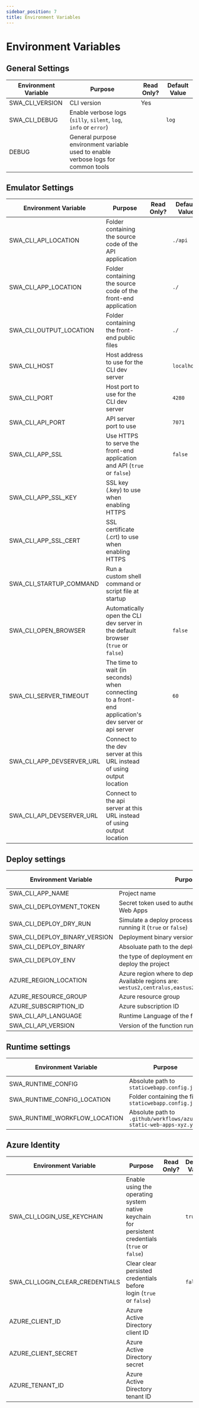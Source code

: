 ```yaml
---
sidebar_position: 7
title: Environment Variables
---
```


# Environment Variables

## General Settings

| Environment Variable | Purpose                                                                            | Read Only? | Default Value |
| -------------------- | ---------------------------------------------------------------------------------- | ---------- | ------------- |
| SWA_CLI_VERSION      | CLI version                                                                        | Yes        |               |
| SWA_CLI_DEBUG        | Enable verbose logs (`silly`, `silent`, `log`, `info` or `error`)                  |            | `log`         |
| DEBUG                | General purpose environment variable used to enable verbose logs for common tools  |            |               |

## Emulator Settings

| Environment Variable      | Purpose                                                                                             | Read Only? | Default Value |
| ------------------------- | --------------------------------------------------------------------------------------------------- | ---------- | ------------- |
| SWA_CLI_API_LOCATION      | Folder containing the source code of the API application                                            |            | `./api`       |
| SWA_CLI_APP_LOCATION      | Folder containing the source code of the front-end application                                      |            | `./`          |
| SWA_CLI_OUTPUT_LOCATION   | Folder containing the front-end public files                                                        |            | `./`          |
| SWA_CLI_HOST              | Host address to use for the CLI dev server                                                          |            | `localhost`   |
| SWA_CLI_PORT              | Host port to use for the CLI dev server                                                             |            | `4280`        |
| SWA_CLI_API_PORT          | API server port to use                                                                              |            | `7071`        |
| SWA_CLI_APP_SSL           | Use HTTPS to serve the front-end application and API (`true` or `false`)                            |            | `false`       |
| SWA_CLI_APP_SSL_KEY       | SSL key (.key) to use when enabling HTTPS                                                           |            |               |
| SWA_CLI_APP_SSL_CERT      | SSL certificate (.crt) to use when enabling HTTPS                                                   |            |               |
| SWA_CLI_STARTUP_COMMAND   | Run a custom shell command or script file at startup                                                |            |               |
| SWA_CLI_OPEN_BROWSER      | Automatically open the CLI dev server in the default browser (`true` or `false`)                    |            | `false`       |
| SWA_CLI_SERVER_TIMEOUT    | The time to wait (in seconds) when connecting to a front-end application's dev server or api server |            | `60`          |
| SWA_CLI_APP_DEVSERVER_URL | Connect to the dev server at this URL instead of using output location                              |            |               |
| SWA_CLI_API_DEVSERVER_URL | Connect to the api server at this URL instead of using output location                              |            |               |

## Deploy settings

| Environment Variable          | Purpose                                                                                                          | Read Only? | Default Value |
| ----------------------------- | ---------------------------------------------------------------------------------------------------------------- | ---------- | ------------- |
| SWA_CLI_APP_NAME              | Project name                                                                                                     |            |               |
| SWA_CLI_DEPLOYMENT_TOKEN      | Secret token used to authenticate with the Static Web Apps                                                       |            |               |
| SWA_CLI_DEPLOY_DRY_RUN        | Simulate a deploy process without actually running it (`true` or `false`)                                        |            | `false`       |
| SWA_CLI_DEPLOY_BINARY_VERSION | Deployment binary version to use                                                                                 |            | `stable`      |
| SWA_CLI_DEPLOY_BINARY         | Absoluate path to the deploy binary                                                                              | Yes        |               |
| SWA_CLI_DEPLOY_ENV            | the type of deployment environment where to deploy the project                                                   |            | `preview`     |
| AZURE_REGION_LOCATION         | Azure region where to deploy the project. Available regions are: `westus2,centralus,eastus2,westeurope,eastasia` |            | `westus2`     |
| AZURE_RESOURCE_GROUP          | Azure resource group                                                                                             |            |               |
| AZURE_SUBSCRIPTION_ID         | Azure subscription ID                                                                                            |            |               |
| SWA_CLI_API_LANGUAGE          | Runtime Language of the function                                                                                 |            | `node`        |
| SWA_CLI_API_VERSION           | Version of the function runtime language                                                                         |            | `16`          |

## Runtime settings

| Environment Variable          | Purpose                                                            | Read Only? | Default Value |
| ----------------------------- | ------------------------------------------------------------------ | ---------- | ------------- |
| SWA_RUNTIME_CONFIG            | Absolute path to `staticwebapp.config.json`                        |            |               |
| SWA_RUNTIME_CONFIG_LOCATION   | Folder containing the file `staticwebapp.config.json`              |            |               |
| SWA_RUNTIME_WORKFLOW_LOCATION | Absolute path to `.github/workflows/azure-static-web-apps-xyz.yml` | Yes        |               |

## Azure Identity

| Environment Variable            | Purpose                                                                                          | Read Only? | Default Value |
| ------------------------------- | ------------------------------------------------------------------------------------------------ | ---------- | ------------- |
| SWA_CLI_LOGIN_USE_KEYCHAIN      | Enable using the operating system native keychain for persistent credentials (`true` or `false`) |            | `true`        |
| SWA_CLI_LOGIN_CLEAR_CREDENTIALS | Clear clear persisted credentials before login (`true` or `false`)                               |            | `false`       |
| AZURE_CLIENT_ID                 | Azure Active Directory client ID                                                                 |            |               |
| AZURE_CLIENT_SECRET             | Azure Active Directory secret                                                                    |            |               |
| AZURE_TENANT_ID                 | Azure Active Directory tenant ID                                                                 |            |               |
